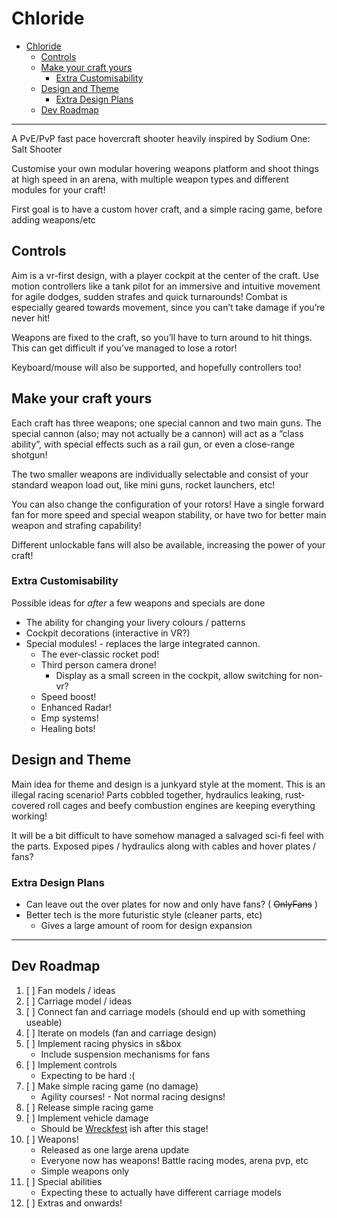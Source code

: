 # Chloride

- [Chloride](#chloride)
	- [Controls](#controls)
	- [Make your craft yours](#make-your-craft-yours)
		- [Extra Customisability](#extra-customisability)
	- [Design and Theme](#design-and-theme)
		- [Extra Design Plans](#extra-design-plans)
	- [Dev Roadmap](#dev-roadmap)

---

A PvE/PvP fast pace hovercraft shooter heavily inspired by Sodium One: Salt Shooter

Customise your own modular hovering weapons platform and shoot things at high
speed in an arena, with multiple weapon types and different modules for your
craft!

First goal is to have a custom hover craft, and a simple racing game, before
adding weapons/etc

## Controls

Aim is a vr-first design, with a player cockpit at the center of the craft. Use
motion controllers like a tank pilot for an immersive and intuitive movement for
agile dodges, sudden strafes and quick turnarounds! Combat is especially geared
towards movement, since you can’t take damage if you’re never hit!

Weapons are fixed to the craft, so you’ll have to turn around to hit things.
This can get difficult if you’ve managed to lose a rotor!

Keyboard/mouse will also be supported, and hopefully controllers too!

## Make your craft yours

Each craft has three weapons; one special cannon and two main guns. The special
cannon (also; may not actually be a cannon) will act as a “class ability”, with
special effects such as a rail gun, or even a close-range shotgun!

The two smaller weapons are individually selectable and consist of your standard
weapon load out, like mini guns, rocket launchers, etc!

You can also change the configuration of your rotors! Have a single forward fan
for more speed and special weapon stability, or have two for better main weapon
and strafing capability!

Different unlockable fans will also be available, increasing the power of your
craft!

### Extra Customisability

Possible ideas for *after* a few weapons and specials are done

- The ability for changing your livery colours / patterns
- Cockpit decorations (interactive in VR?)
- Special modules! - replaces the large integrated cannon.
	- The ever-classic rocket pod!
	- Third person camera drone!
		- Display as a small screen in the cockpit, allow switching for non-vr?
	- Speed boost!
	- Enhanced Radar!
	- Emp systems!
	- Healing bots!

## Design and Theme

Main idea for theme and design is a junkyard style at the moment. This is an
illegal racing scenario! Parts cobbled together, hydraulics leaking,
rust-covered roll cages and beefy combustion engines are keeping everything
working!

It will be a bit difficult to have somehow managed a salvaged sci-fi feel with
the parts. Exposed pipes / hydraulics along with cables and hover plates / fans?

### Extra Design Plans

- Can leave out the over plates for now and only have fans? ( ~~OnlyFans~~ )
- Better tech is the more futuristic style (cleaner parts, etc)
	- Gives a large amount of room for design expansion

---

## Dev Roadmap

1. [ ] Fan models / ideas
2. [ ] Carriage model / ideas
3. [ ] Connect fan and carriage models (should end up with something useable)
4. [ ] Iterate on models (fan and carriage design)
5. [ ] Implement racing physics in s&box
	- Include suspension mechanisms for fans
6. [ ] Implement controls
	- Expecting to be hard :(
7. [ ] Make simple racing game (no damage)
	- Agility courses! - Not normal racing designs!
8. [ ] Release simple racing game
9. [ ] Implement vehicle damage
	- Should be [Wreckfest](https://www.youtube.com/watch?v=Oy0vvvmxeGM) ish after this stage!
10. [ ] Weapons!
	- Released as one large arena update
	- Everyone now has weapons! Battle racing modes, arena pvp, etc
	- Simple weapons only
11. [ ] Special abilities
	- Expecting these to actually have different carriage models
12. [ ] Extras and onwards!
